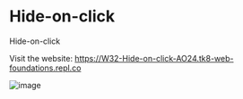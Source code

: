 # Hide-on-click
Hide-on-click

Visit the website: https://W32-Hide-on-click-AO24.tk8-web-foundations.repl.co




![image](https://github.com/codeguru4frontend/Hide-on-click/assets/152487472/3a37420d-14cb-401a-b5d6-abdda96929d3)

